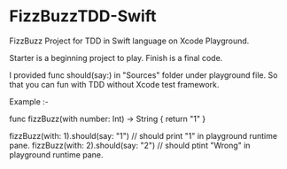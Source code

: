 # FizzBuzzTDD-Swift

FizzBuzz Project for TDD in Swift language on Xcode Playground.

Starter is a beginning project to play.
Finish is a final code.

I provided func should(say:) in "Sources" folder under playground file. So that you can fun with TDD without Xcode test framework.

Example :-

func fizzBuzz(with number: Int) -> String {
    return "1"
}

fizzBuzz(with: 1).should(say: "1")    // should print "1" in playground runtime pane.
fizzBuzz(with: 2).should(say: "2")    // should ptint "Wrong" in playground runtime pane.

